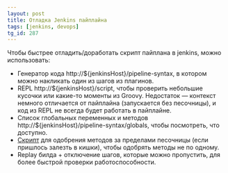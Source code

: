```yaml
---
layout: post
title: Отладка Jenkins пайплайна
tags: [jenkins, devops]
tg_id: 287
---
```

Чтобы быстрее отладить/доработать скрипт пайплана в jenkins, можно использовать:
- Генератор кода http://${jenkinsHost}/pipeline-syntax, в котором можно накликать один из шагов из плагинов.
- REPL http://${jenkinsHost}/script, чтобы проверить небольшие кусочки или какие-то моменты из Groovy. Недостаток — контекст немного отличается от пайплайна (запускается без песочницы), и код из REPL не всегда будет работать в пайплайне.
- Список глобальных переменных и методов http://${jenkinsHost}/pipeline-syntax/globals, чтобы посмотреть, что доступно.
- [Скрипт](https://stackoverflow.com/a/55714171/1003491) для одобрения методов за пределами песочницы (если пришлось залезть в кишки), чтобы одобрять методы не по одному.
- Replay билда + отключение шагов, которые можно пропустить, для более быстрой проверки работоспособности.

